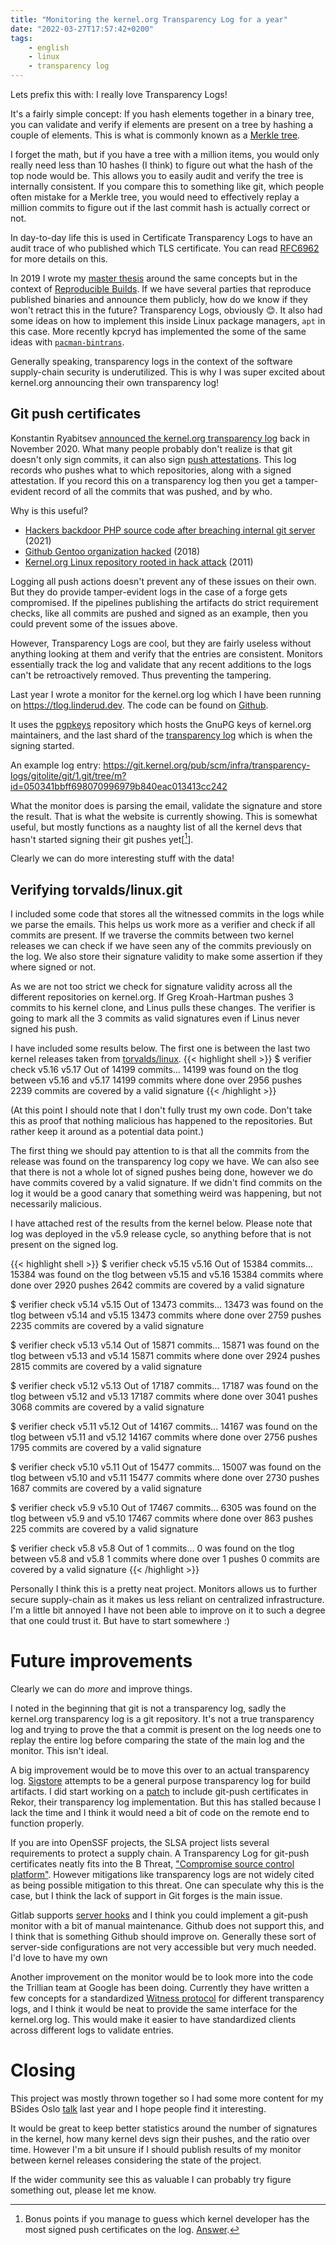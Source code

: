 ```yaml
---
title: "Monitoring the kernel.org Transparency Log for a year"
date: "2022-03-27T17:57:42+0200"
tags:
    - english
    - linux
    - transparency log
---
```


Lets prefix this with: I really love Transparency Logs!

It's a fairly simple concept: If you hash elements together in a binary tree,
you can validate and verify if elements are present on a tree by hashing a
couple of elements. This is what is commonly known as a [Merkle tree](https://en.wikipedia.org/wiki/Merkle_tree).

I forget the math, but if you have a tree with a million items, you would only
really need less than 10 hashes (I think) to figure out what the hash of the top
node would be. This allows you to easily audit and verify the tree is internally
consistent. If you compare this to something like git, which people often
mistake for a Merkle tree, you would need to effectively replay a million
commits to figure out if the last commit hash is actually correct or not.

In day-to-day life this is used in Certificate Transparency Logs to have an
audit trace of who published which TLS certificate. You can read [RFC6962](https://datatracker.ietf.org/doc/html/rfc6962) for more details on this.

In 2019 I wrote my [master thesis](https://bora.uib.no/bora-xmlui/handle/1956/20411) around the same
concepts but in the context of [Reproducible Builds](https://reproducible-builds.org/). If we have several parties that
reproduce published binaries and announce them publicly, how do we know if they
won't retract this in the future? Transparency Logs, obviously 😊. It also had
some ideas on how to implement this inside Linux package managers, `apt` in this
case. More recently kpcryd has implemented the some of the same ideas with
[`pacman-bintrans`](https://github.com/kpcyrd/pacman-bintrans).

Generally speaking, transparency logs in the context of the software
supply-chain security is underutilized. This is why I was super excited about
kernel.org announcing their own transparency log!

## Git push certificates

Konstantin Ryabitsev [announced the kernel.org transparency log](https://people.kernel.org/monsieuricon/introducing-the-kernel-org-git-transparency-log) back in November 2020.  What many people probably don't realize is that git doesn't only sign commits,
it can also sign [push attestations](https://people.kernel.org/monsieuricon/signed-git-pushes). This log records who pushes what to which repositories, along with a signed attestation. 
If you record this on a transparency log then you get a tamper-evident record of all the
commits that was pushed, and by who.

Why is this useful?

* [Hackers backdoor PHP source code after breaching internal git server](https://arstechnica.com/gadgets/2021/03/hackers-backdoor-php-source-code-after-breaching-internal-git-server/) (2021)
* [Github Gentoo organization hacked](https://www.gentoo.org/news/2018/06/28/Github-gentoo-org-hacked.html) (2018)
* [Kernel.org Linux repository rooted in hack attack](https://www.theregister.com/2011/08/31/linux_kernel_security_breach/) (2011)


Logging all push actions doesn't prevent any of these issues on their own. But
they do provide tamper-evident logs in the case of a forge gets compromised.
If the pipelines publishing the artifacts do strict requirement checks, like all
commits are pushed and signed as an example, then you could prevent some of the issues above.

However, Transparency Logs are cool, but they are fairly useless without
anything looking at them and verify that the entries are consistent. Monitors
essentially track the log and validate that any recent additions to the logs
can't be retroactively removed. Thus preventing the tampering.

Last year I wrote a monitor for the kernel.org log which I have been running on
https://tlog.linderud.dev. The code can be found on
[Github](https://github.com/Foxboron/kernel.org-git-verifier).

It uses the
[pgpkeys](https://git.kernel.org/pub/scm/infra/transparency-logs/gitolite/git/1.git/tree/m?id=050341bbff698070996979b840eac013413cc242) repository
which hosts the GnuPG keys of kernel.org maintainers, and the last shard of
the [transparency log](https://git.kernel.org/pub/scm/infra/transparency-logs/gitolite/git/1.git/) which is when the signing started. 

An example log entry: https://git.kernel.org/pub/scm/infra/transparency-logs/gitolite/git/1.git/tree/m?id=050341bbff698070996979b840eac013413cc242

What the monitor does is parsing the email, validate the signature and store the result. That is what the website is currently showing. This is somewhat useful, but mostly functions as a naughty list of all the kernel devs that hasn't started signing their git
pushes yet[[^1]].


Clearly we can do more interesting stuff with the data!

## Verifying torvalds/linux.git

I included some code that stores all the witnessed commits in the logs while we
parse the emails. This helps us work more as a verifier and check if all commits
are present. If we traverse the commits between two kernel releases we can check
if we have seen any of the commits previously on the log. We also store their
signature validity to make some assertion if they where signed or not.

As we are not too strict we check for signature validity across all the
different repositories on kernel.org. If Greg Kroah-Hartman pushes 3 commits to
his kernel clone, and Linus pulls these changes. The verifier is going to mark
all the 3 commits as valid signatures even if Linus never signed his push.

I have included some results below. The first one is between the last two kernel
releases taken from [torvalds/linux](https://git.kernel.org/pub/scm/linux/kernel/git/torvalds/linux.git/).
{{< highlight shell >}}
$ verifier check v5.16 v5.17
Out of 14199 commits...
14199 was found on the tlog between v5.16 and v5.17
14199 commits where done over 2956 pushes
2239 commits are covered by a valid signature
{{< /highlight >}}

(At this point I should note that I don't fully trust my own code. Don't take
this as proof that nothing malicious has happened to the repositories. But
rather keep it around as a potential data point.)

The first thing we should pay attention to is that all the commits from the
release was found on the transparency log copy we have. We can also see that
there is not a whole lot of signed pushes being done, however we do have commits
covered by a valid signature. If we didn't find commits on the log it would be a
good canary that something weird was happening, but not necessarily malicious.

I have attached rest of the results from the kernel below. Please note that log
was deployed in the v5.9 release cycle, so anything before that is not present
on the signed log.

{{< highlight shell >}}
$ verifier check v5.15 v5.16
Out of 15384 commits...
15384 was found on the tlog between v5.15 and v5.16
15384 commits where done over 2920 pushes
2642 commits are covered by a valid signature

$ verifier check v5.14 v5.15
Out of 13473 commits...
13473 was found on the tlog between v5.14 and v5.15
13473 commits where done over 2759 pushes
2235 commits are covered by a valid signature

$ verifier check v5.13 v5.14
Out of 15871 commits...
15871 was found on the tlog between v5.13 and v5.14
15871 commits where done over 2924 pushes
2815 commits are covered by a valid signature

$ verifier check v5.12 v5.13
Out of 17187 commits...
17187 was found on the tlog between v5.12 and v5.13
17187 commits where done over 3041 pushes
3068 commits are covered by a valid signature

$ verifier check v5.11 v5.12
Out of 14167 commits...
14167 was found on the tlog between v5.11 and v5.12
14167 commits where done over 2756 pushes
1795 commits are covered by a valid signature

$ verifier check v5.10 v5.11
Out of 15477 commits...
15007 was found on the tlog between v5.10 and v5.11
15477 commits where done over 2730 pushes
1687 commits are covered by a valid signature

$ verifier check v5.9 v5.10
Out of 17467 commits...
6305 was found on the tlog between v5.9 and v5.10
17467 commits where done over 863 pushes
225 commits are covered by a valid signature

$ verifier check v5.8 v5.8
Out of 1 commits...
0 was found on the tlog between v5.8 and v5.8
1 commits where done over 1 pushes
0 commits are covered by a valid signature
{{< /highlight >}}

Personally I think this is a pretty neat project. Monitors allows us to further
secure supply-chain as it makes us less reliant on centralized infrastructure.
I'm a little bit annoyed I have not been able to improve on it to such a degree
that one could trust it. But have to start somewhere :)

# Future improvements
Clearly we can do *more* and improve things.

I noted in the beginning that git is not a transparency log, sadly the
kernel.org transparency log is a git repository. It's not a true transparency
log and trying to prove the that a commit is present on the log needs one to
replay the entire log before comparing the state of the main log and the
monitor. This isn't ideal.

A big improvement would be to move this over to an actual transparency log.
[Sigstore](https://www.sigstore.dev/) attempts to be a general purpose transparency log for build artifacts. I did start working on a
[patch](https://www.sigstore.dev/) to include git-push certificates in Rekor, their transparency log implementation. But this has stalled because I lack the
time and I think it would need a bit of code on the remote end to function properly.

If you are into OpenSSF projects, the SLSA project lists several requirements to
protect a supply chain. A Transparency Log for git-push certificates neatly fits
into the B Threat, ["Compromise source control platform"](http://slsa.dev/spec/v0.1/threats). However mitigations like
transparency logs are not widely cited as being possible mitigation to this
threat. One can speculate why this is the case, but I think the lack of support in
Git forges is the main issue.

Gitlab supports [server hooks](https://docs.gitlab.com/ee/administration/server_hooks.html) and I think you could implement a git-push monitor with a bit of manual maintenance. Github does not support this, and I think that is something Github should improve on.
Generally these sort of server-side configurations are not very
accessible but very much needed. I'd love to have my own 

Another improvement on the monitor would be to look more into the code
the Trillian team at Google has been doing. Currently they have written a few
concepts for a standardized [Witness
protocol](https://github.com/google/trillian-examples/tree/master/witness) for
different transparency logs, and I think it would be neat to provide the same
interface for the kernel.org log. This would make it easier to have standardized
clients across different logs to validate entries.


# Closing
This project was mostly thrown together so I had some more content for my BSides
Oslo [talk](https://www.youtube.com/watch?v=ptoDdcJ_B_g) last year and I hope people find it interesting.

It would be great to keep better statistics around the number of signatures in
the kernel, how many kernel devs sign their pushes, and the ratio over time.
However I'm a bit unsure if I should publish results of my monitor between
kernel releases considering the state of the project.

If the wider community see this as valuable I can probably try figure something
out, please let me know.


[^1]: Bonus points if you manage to guess which kernel developer has the most signed push certificates on the log. [Answer](https://pub.linderud.dev/answer.txt).
